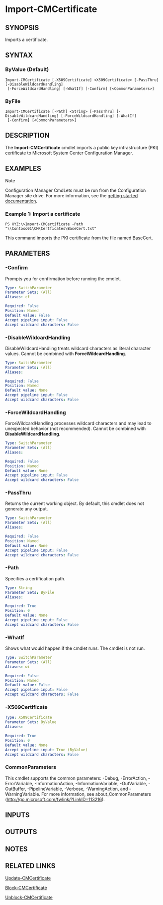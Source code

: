 ﻿---
external help file: AdminUI.PS.Certificates.dll-Help.xml
ms.assetid: FECB6577-2499-441A-967F-FE505F41D1F7
online version: https://go.microsoft.com/fwlink/?linkid=834040
schema: 2.0.0
---

# Import-CMCertificate

## SYNOPSIS
Imports a certificate.

## SYNTAX

### ByValue (Default)
```
Import-CMCertificate [-X509Certificate] <X509Certificate> [-PassThru] [-DisableWildcardHandling]
 [-ForceWildcardHandling] [-WhatIf] [-Confirm] [<CommonParameters>]
```

### ByFile
```
Import-CMCertificate [-Path] <String> [-PassThru] [-DisableWildcardHandling] [-ForceWildcardHandling] [-WhatIf]
 [-Confirm] [<CommonParameters>]
```

## DESCRIPTION
The **Import-CMCertificate** cmdlet imports a public key infrastructure (PKI) certificate to Microsoft System Center Configuration Manager.

## EXAMPLES

> [!NOTE]
> Configuration Manager CmdLets must be run from the Configuration Manager site drive. For more information, see the [getting started documentation](https://docs.microsoft.com/powershell/sccm/overview).


### Example 1: Import a certificate
```
PS XYZ:\>Import-CMCertificate -Path "\\Contoso01\CM\Certficates\BaseCert.txt"
```

This command imports the PKI certificate from the file named BaseCert.

## PARAMETERS

### -Confirm
Prompts you for confirmation before running the cmdlet.

```yaml
Type: SwitchParameter
Parameter Sets: (All)
Aliases: cf

Required: False
Position: Named
Default value: False
Accept pipeline input: False
Accept wildcard characters: False
```

### -DisableWildcardHandling
DisableWildcardHandling treats wildcard characters as literal character values. Cannot be combined with **ForceWildcardHandling**.

```yaml
Type: SwitchParameter
Parameter Sets: (All)
Aliases: 

Required: False
Position: Named
Default value: None
Accept pipeline input: False
Accept wildcard characters: False
```

### -ForceWildcardHandling
ForceWildcardHandling processes wildcard characters and may lead to unexpected behavior (not recommended). Cannot be combined with **DisableWildcardHandling**.

```yaml
Type: SwitchParameter
Parameter Sets: (All)
Aliases: 

Required: False
Position: Named
Default value: None
Accept pipeline input: False
Accept wildcard characters: False
```

### -PassThru
Returns the current working object.
By default, this cmdlet does not generate any output.

```yaml
Type: SwitchParameter
Parameter Sets: (All)
Aliases: 

Required: False
Position: Named
Default value: None
Accept pipeline input: False
Accept wildcard characters: False
```

### -Path
Specifies a certification path.

```yaml
Type: String
Parameter Sets: ByFile
Aliases: 

Required: True
Position: 0
Default value: None
Accept pipeline input: False
Accept wildcard characters: False
```

### -WhatIf
Shows what would happen if the cmdlet runs.
The cmdlet is not run.

```yaml
Type: SwitchParameter
Parameter Sets: (All)
Aliases: wi

Required: False
Position: Named
Default value: False
Accept pipeline input: False
Accept wildcard characters: False
```

### -X509Certificate
```yaml
Type: X509Certificate
Parameter Sets: ByValue
Aliases: 

Required: True
Position: 0
Default value: None
Accept pipeline input: True (ByValue)
Accept wildcard characters: False
```

### CommonParameters
This cmdlet supports the common parameters: -Debug, -ErrorAction, -ErrorVariable, -InformationAction, -InformationVariable, -OutVariable, -OutBuffer, -PipelineVariable, -Verbose, -WarningAction, and -WarningVariable. For more information, see about_CommonParameters (http://go.microsoft.com/fwlink/?LinkID=113216).

## INPUTS

## OUTPUTS

## NOTES

## RELATED LINKS

[Update-CMCertificate](Update-CMCertificate.md)

[Block-CMCertificate](Block-CMCertificate.md)

[Unblock-CMCertificate](Unblock-CMCertificate.md)


